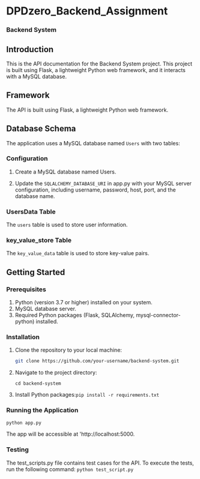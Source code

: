 # DPDzero_Backend_Assignment
### Backend System
## Introduction
This is the API documentation for the Backend System project. This project is built using Flask, a lightweight Python web framework, and it interacts with a MySQL database.

## Framework
The API is built using Flask, a lightweight Python web framework.

## Database Schema
The application uses a MySQL database named `Users` with two tables:
### Configuration

1. Create a MySQL database named Users.

2. Update the `SQLALCHEMY_DATABASE_URI` in app.py with your MySQL server configuration, including username, password, host, port, and the database name.
   
### UsersData Table
The `users` table is used to store user information.
### key_value_store Table
The `key_value_data` table is used to store key-value pairs.
## Getting Started

### Prerequisites
1. Python (version 3.7 or higher) installed on your system.
2. MySQL database server.
3. Required Python packages (Flask, SQLAlchemy, mysql-connector-python) installed.

### Installation
1. Clone the repository to your local machine:

   ```bash
   git clone https://github.com/your-username/backend-system.git

2. Navigate to the project directory:

    `cd backend-system`
3. Install Python packages:`pip install -r requirements.txt`

### Running the Application
 ```bash
python app.py
```
The app will be accessible at   'http://localhost:5000.

### Testing
The test_scripts.py file contains test cases for the API. To execute the tests, 
run the following command:
`python test_script.py`


